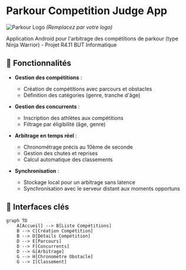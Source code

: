 # Parkour Competition Judge App

![Parkour Logo](https://via.placeholder.com/150) *(Remplacez par votre logo)*

Application Android pour l'arbitrage des compétitions de parkour (type Ninja Warrior) - Projet R4.11 BUT Informatique

## 🎯 Fonctionnalités

- **Gestion des compétitions** :
  - Création de compétitions avec parcours et obstacles
  - Définition des catégories (genre, tranche d'âge)
  
- **Gestion des concurrents** :
  - Inscription des athlètes aux compétitions
  - Filtrage par éligibilité (âge, genre)

- **Arbitrage en temps réel** :
  - Chronométrage précis au 10ème de seconde
  - Gestion des chutes et reprises
  - Calcul automatique des classements

- **Synchronisation** :
  - Stockage local pour un arbitrage sans latence
  - Synchronisation avec le serveur distant aux moments opportuns

## 📱 Interfaces clés

```mermaid
graph TD
    A[Accueil] --> B[Liste Compétitions]
    B --> C[Création Compétition]
    B --> D[Détails Compétition]
    D --> E[Parcours]
    D --> F[Concurrents]
    D --> G[Arbitrage]
    G --> H[Chronomètre Obstacle]
    G --> I[Classement]

